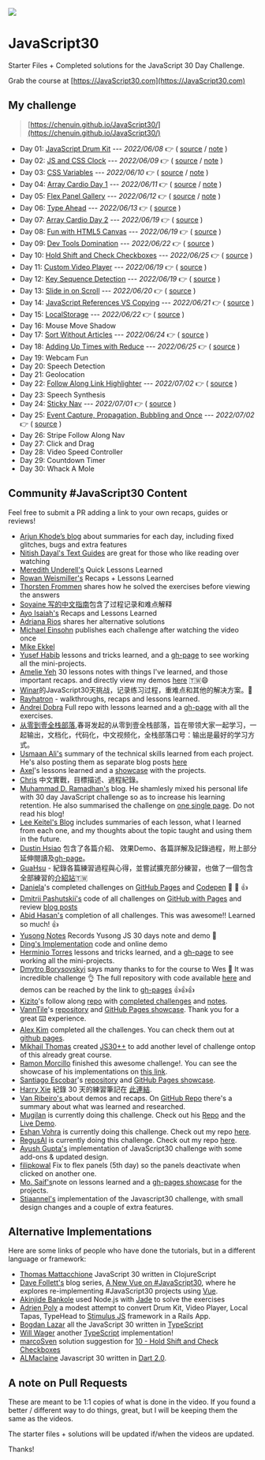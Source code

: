 ﻿![](https://javascript30.com/images/JS3-social-share.png)

# JavaScript30

Starter Files + Completed solutions for the JavaScript 30 Day Challenge.

Grab the course at [https://JavaScript30.com](https://JavaScript30.com)

## My challenge

> [https://chenuin.github.io/JavaScript30/](https://chenuin.github.io/JavaScript30/)
- Day 01: [JavaScript Drum Kit](https://chenuin.github.io/JavaScript30/01%20-%20JavaScript%20Drum%20Kit/) --- *2022/06/08* 👉 ( [source](01%20-%20JavaScript%20Drum%20Kit/index.html) / [note](01%20-%20JavaScript%20Drum%20Kit/README.md) )
- Day 02: [JS and CSS Clock](https://chenuin.github.io/JavaScript30/02%20-%20JS%20and%20CSS%20Clock/) --- *2022/06/09* 👉 ( [source](02%20-%20JS%20and%20CSS%20Clock/index.html) / [note](02%20-%20JS%20and%20CSS%20Clock/README.md) )
- Day 03: [CSS Variables](https://chenuin.github.io/JavaScript30/03%20-%20CSS%20Variables/) --- *2022/06/10* 👉 ( [source](03%20-%20CSS%20Variables/index.html) / [note](03%20-%20CSS%20Variables/README.md) )
- Day 04: [Array Cardio Day 1](https://chenuin.github.io/JavaScript30/04%20-%20Array%20Cardio%20Day%201/) --- *2022/06/11* 👉 ( [source](04%20-%20Array%20Cardio%20Day%201/index.html) / [note](04%20-%20Array%20Cardio%20Day%201/README.md) )
- Day 05: [Flex Panel Gallery](https://chenuin.github.io/JavaScript30/05%20-%20Flex%20Panel%20Gallery/) --- *2022/06/12* 👉 ( [source](05%20-%20Flex%20Panel%20Gallery/index.html) / [note](05%20-%20Flex%20Panel%20Gallery/README.md) )
- Day 06: [Type Ahead](https://chenuin.github.io/JavaScript30/06%20-%20Type%20Ahead/) --- *2022/06/13* 👉 ( [source](06%20-%20Type%20Ahead/index.html) )
- Day 07: [Array Cardio Day 2](https://chenuin.github.io/JavaScript30/07%20-%20Array%20Cardio%20Day%202/) --- *2022/06/19* 👉 ( [source](07%20-%20Array%20Cardio%20Day%202/index.html) )
- Day 08: [Fun with HTML5 Canvas](https://chenuin.github.io/JavaScript30/08%20-%20Fun%20with%20HTML5%20Canvas/) --- *2022/06/19* 👉 ( [source](08%20-%20Fun%20with%20HTML5%20Canvas/index.html) )
- Day 09: [Dev Tools Domination](https://chenuin.github.io/JavaScript30/09%20-%20Dev%20Tools%20Domination/) --- *2022/06/22* 👉 ( [source](09%20-%20Dev%20Tools%20Domination/index.html) )
- Day 10: [Hold Shift and Check Checkboxes](https://chenuin.github.io/JavaScript30/10%20-%20Hold%20Shift%20and%20Check%20Checkboxes/) --- *2022/06/25* 👉 ( [source](10%20-%20Hold%20Shift%20and%20Check%20Checkboxes/index.html) )
- Day 11: [Custom Video Player](https://chenuin.github.io/JavaScript30/11%20-%20Custom%20Video%20Player/) --- *2022/06/19* 👉 ( [source](11%20-%20Custom%20Video%20Player/scripts.js) )
- Day 12: [Key Sequence Detection](https://chenuin.github.io/JavaScript30/12%20-%20Key%20Sequence%20Detection/) --- *2022/06/19* 👉 ( [source](12%20-%20Key%20Sequence%20Detection/index.html) )
- Day 13: [Slide in on Scroll](https://chenuin.github.io/JavaScript30/13%20-%20Slide%20in%20on%20Scroll/) --- *2022/06/20* 👉 ( [source](13%20-%20Slide%20in%20on%20Scroll/index.html) )
- Day 14: [JavaScript References VS Copying](https://chenuin.github.io/JavaScript30/14%20-%20JavaScript%20References%20VS%20Copying/) --- *2022/06/21* 👉 ( [source](14%20-%20JavaScript%20References%20VS%20Copying/index.html) )
- Day 15: [LocalStorage](https://chenuin.github.io/JavaScript30/15%20-%20LocalStorage/) --- *2022/06/22* 👉 ( [source](15%20-%20LocalStorage/index.html) )
- Day 16: Mouse Move Shadow
- Day 17: [Sort Without Articles](https://chenuin.github.io/JavaScript30/17%20-%20Sort%20Without%20Articles/) --- *2022/06/24* 👉 ( [source](17%20-%20Sort%20Without%20Articles/index.html) )
- Day 18: [Adding Up Times with Reduce](https://chenuin.github.io/JavaScript30/18%20-%20Adding%20Up%20Times%20with%20Reduce/) --- *2022/06/25* 👉 ( [source](18%20-%20Adding%20Up%20Times%20with%20Reduce/index.html) )
- Day 19: Webcam Fun
- Day 20: Speech Detection
- Day 21: Geolocation
- Day 22: [Follow Along Link Highlighter](https://chenuin.github.io/JavaScript30/22%20-%20Follow%20Along%20Link%20Highlighter/) --- *2022/07/02* 👉 ( [source](22%20-%20Follow%20Along%20Link%20Highlighter/index.html) )
- Day 23: Speech Synthesis
- Day 24: [Sticky Nav](https://chenuin.github.io/JavaScript30/24%20-%20Sticky%20Nav/) --- *2022/07/01* 👉 ( [source](24%20-%20Sticky%20Nav/index.html) )
- Day 25: [Event Capture, Propagation, Bubbling and Once](https://chenuin.github.io/JavaScript30/25%20-%20Event%20Capture,%20Propagation,%20Bubbling%20and%20Once/) --- *2022/07/02* 👉 ( [source](25%20-%20Event%20Capture,%20Propagation,%20Bubbling%20and%20Once/index.html) )
- Day 26: Stripe Follow Along Nav
- Day 27: Click and Drag
- Day 28: Video Speed Controller
- Day 29: Countdown Timer
- Day 30: Whack A Mole

## Community #JavaScript30 Content

Feel free to submit a PR adding a link to your own recaps, guides or reviews!

* [Arjun Khode’s blog](http://thesagittariusme.blogspot.com/search/label/JS30) about summaries for each day, including fixed glitches, bugs and extra features
* [Nitish Dayal's Text Guides](https://github.com/nitishdayal/JavaScript30) are great for those who like reading over watching
* [Meredith Underell's](http://meredithunderell.com/tag/javascript30/) Quick Lessons Learned
* [Rowan Weismiller's](http://rowanweismiller.com/blog/javascript-30/) Recaps + Lessons Learned
* [Thorsten Frommen](https://tfrommen.de/tag/javascript-30/) shares how he solved the exercises before viewing the answers
* [Soyaine 写的中文指南](https://github.com/soyaine/JavaScript30)包含了过程记录和难点解释
* [Ayo Isaiah's](https://freshman.tech/archive/#javascript30) Recaps and Lessons Learned
* [Adriana Rios](https://stpcollabr8nlstn.github.io/JavaScript30/) shares her alternative solutions
* [Michael Einsohn](http://30daysofjs.michaeleinsohn.com) publishes each challenge after watching the video once
* [Mike Ekkel](https://medium.com/@mike_ekkel/javascript-30-a-30-day-vanilla-js-challenge-6a733fc9f62c#.9frjtaje9)
* [Yusef Habib](https://github.com/yhabib/JavaScript30) lessons and tricks learned, and a [gh-page](https://yhabib.github.io/JavaScript30/) to see working all the mini-projects.
* [Amelie Yeh](https://github.com/amelieyeh/JS30) 30 lessons notes with things I've learned, and those important recaps. and directly view my demos [here](https://amelieyeh.github.io/JS30/) 🇹🇼😄
* [Winar](https://github.com/winar-jin/JavaScript30-Challenge)的JavaScript30天挑战，记录练习过程，重难点和其他的解决方案。🎨
* [Rayhatron](https://rayhatron.github.io/blog/) - walkthroughs, recaps and lessons learned.
* [Andrei Dobra](https://github.com/andreidbr/JS30) Full repo with lessons learned and a [gh-page](https://andreidbr.github.io/JS30/) with all the exercises.
* [从零到壹全栈部落](https://github.com/liyuechun/JavaScript30-liyuechun),春哥发起的从零到壹全栈部落，旨在带领大家一起学习，一起输出，文档化，代码化，中文视频化，全栈部落口号：输出是最好的学习方式。
* [Usmaan Ali's](https://github.com/usyyy/javascript/blob/master/JavaScript30/analysis.md) summary of the technical skills learned from each project. He's also posting them as separate blog posts [here](https://medium.com/@usyyy)
* [Axel](https://github.com/afuh/js30)'s lessons learned and a [showcase](https://afuh.github.io/js30/) with the projects.
* [Chris](https://github.com/dwatow/JavaScript30) 中文實戰，目標描述、過程紀錄。
* [Muhammad D. Ramadhan's](https://miayam.github.io) blog. He shamlesly mixed his personal life with 30 day JavaScript challenge so as to increase his learning retention. He also summarised the challenge on [one single page](https://miayam.github.io/js30). Do not read his blog!
* [Lee Keitel's Blog](https://blog.keitel.xyz/categories/javascript30/) includes summaries of each lesson, what I learned from each one, and my thoughts about the topic taught and using them in the future.
* [Dustin Hsiao](https://github.com/dustinhsiao21/Javascript30-dustin) 包含了各篇介紹、 效果Demo、各篇詳解及記錄過程，附上部分延伸閱讀及[gh-page](https://dustinhsiao21.github.io/Javascript30-dustin/)。
* [GuaHsu](https://github.com/guahsu/JavaScript30) - 紀錄各篇練習過程與心得，並嘗試擴充部分練習，也做了一個包含全部練習的[介紹站](http://guahsu.io/JavaScript30/)🇹🇼
* [Daniela](https://github.com/misslild)'s completed challenges on [GitHub Pages](https://misslild.github.io/WesBos-30day-Coding-challenge/) and [Codepen](https://codepen.io/collection/DapZeP/) :raised_hands: :muscle: :+1:
* [Dmitrii Pashutskii's](https://github.com/guar47) code of all challenges on [GitHub with Pages](https://github.com/guar47/javascript30Summary) and review [blog posts](https://blog.dpashutskii.com/tag/javascript30/)
* [Abid Hasan's](https://github.com/sabidhasan/javascript-30) completion of all challenges. This was awesome!! Learned so much! :+1:
* [Yusong Notes](https://sky172839465.github.io/course/js30) Records Yusong JS 30 days note and demo :star2:
* [Ding's Implementation](https://github.com/Ding-Fan/javascript30) code and online demo
* [Herminio Torres](https://github.com/herminiotorres/JavaScript30) lessons and tricks learned, and a [gh-page](https://herminiotorres.github.io/JavaScript30/) to see working all the mini-projects.
* [Dmytro Borysovskyi](https://github.com/dimabory) says many thanks to for the course to Wes 🤝 It was incredible challenge 👌 The full repository with code available [here](https://github.com/dimabory/dimabory.github.io/tree/gh-pages/src/components/JavaScript30Days) and demos can be reached by the link to [gh-pages](https://dimabory.github.io/#/js30days) 👍👍👍 
* [Kizito](https://github.com/akhilome/)'s follow along [repo](https://github.com/akhilome/js30) with [completed challenges](https://akhilome.github.io/js30) and [notes](https://akhilome.github.io/js30/notes).
* [VannTile](https://github.com/vanntile)'s [repository](https://github.com/vanntile/JavaScript30) and [GitHub Pages showcase](https://vanntile.github.io/JavaScript30/). Thank you for a great ⌨️ experience.
* [Alex Kim](https://github.com/Alex-K1m/js30-challenge) completed all the challenges. You can check them out at [github pages](https://alex-k1m.github.io/js30-challenge/).
* [Mikhail Thomas](https://github.com/seckela) created [JS30++](https://github.com/seckela/js30plusplus) to add another level of challenge ontop of this already great course.
* [Ramon Morcillo](https://github.com/reymon359/JavaScript30) finished this awesome challenge!. You can see the showcase of his implementations on [this link](https://reymon359.github.io/JavaScript30/).
* [Santiago Escobar](https://github.com/sescobar99)'s [repository](https://github.com/sescobar99/javascript30-challenge) and [GitHub Pages showcase](https://sescobar99.github.io/javascript30-challenge/).
* [Harry Xie](https://github.com/a90100/JavaScript30) 紀錄 30 天的練習筆記在 [此連結](https://github.com/a90100/JavaScript30).
* [ Van Ribeiro's ](https://vanribeiro-30daysofjavascript.netlify.app/) about demos and recaps. On [GitHub Repo](https://github.com/vanribeiro/30days-Of-JavaScript) there's a summary about what was learned and researched.
* [Mugilan](https://github.com/Mugilan-Codes) is currently doing this challenge. Check out his [Repo](https://github.com/Mugilan-Codes/javascript-30) and the [Live Demo](https://mugilan-codes.github.io/javascript-30/).
* [Eshan Vohra](https://github.com/eshanvohra) is currently doing this challenge. Check out my repo [here](https://github.com/eshanvohra/JavaScript30).
* [RegusAl](https://github.com/RegusAl) is currently doing this challenge. Check out my repo [here](https://github.com/RegusAl/JavaScript30).
* [Ayush Gupta's](https://javascript30.ayushgupta.tech/) implementation of JavaScript30 challenge with some add-ons & updated design.
* [filipkowal](https://github.com/filipkowal/JS30-05-Flex-Panels-Deactivate) Fix to flex panels (5th  day) so the panels deactivate when clicked on another one.
* [Mo. Saif's](https://github.com/MoSaif00)note on lessons learned and a [gh-pages showcase](https://mosaif00.github.io/30-Days-JavaScript-Challenge/) for the projects.
* [Stiaannel's](https://stiaannel.co.za/my-projects/javascript30) implementation of the Javascript30 challenge, with small design changes and a couple of extra features.

## Alternative Implementations
Here are some links of people who have done the tutorials, but in a different language or framework:

* [Thomas Mattacchione](https://github.com/tkjone/clojurescript-30) JavaScript 30 written in ClojureScript
* [Dave Follett's](https://github.com/davefollett) blog series, [A New Vue on #JavaScript30](https://davefollett.io/categories/a-new-vue-on-javascript30/), where he explores re-implementing #JavaScript30 projects using [Vue](https://vuejs.org).
* [Akinjide Bankole](https://github.com/akinjide/JS30days) used Node.js with [Jade](http://jadelang.net) to solve the exercises
* [Adrien Poly](https://github.com/adrienpoly/javascript30-stimulus) a modest attempt to convert Drum Kit, Video Player, Local Tapas, TypeHead to [Stimulus JS](https://stimulusjs.org/) framework in a Rails App.
* [Bogdan Lazar](https://github.com/tricinel/TypeScript30) all the JavaScript 30 written in [TypeScript](https://www.typescriptlang.org/)
* [Will Wager](https://github.com/wwags33/JavaScript30) another [TypeScript](https://www.typescriptlang.org/) implementation!
* [marcoSven](https://github.com/marcoSven) solution suggestion for [10 - Hold Shift and Check Checkboxes](https://github.com/marcoSven/JavaScript30/blob/master/10%20-%20Hold%20Shift%20and%20Check%20Checkboxes/index-FINISHED.html)
* [ALMaclaine](https://github.com/almaclaine) Javascript 30 written in [Dart 2.0](https://github.com/ALMaclaine/Dart30).

## A note on Pull Requests

These are meant to be 1:1 copies of what is done in the video. If you found a better / different way to do things, great, but I will be keeping them the same as the videos.

The starter files + solutions will be updated if/when the videos are updated.

Thanks!
